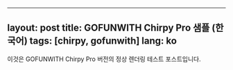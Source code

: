 
---
layout: post
title: GOFUNWITH Chirpy Pro 샘플 (한국어)
tags: [chirpy, gofunwith]
lang: ko
---
이것은 GOFUNWITH Chirpy Pro 버전의 정상 렌더링 테스트 포스트입니다.
